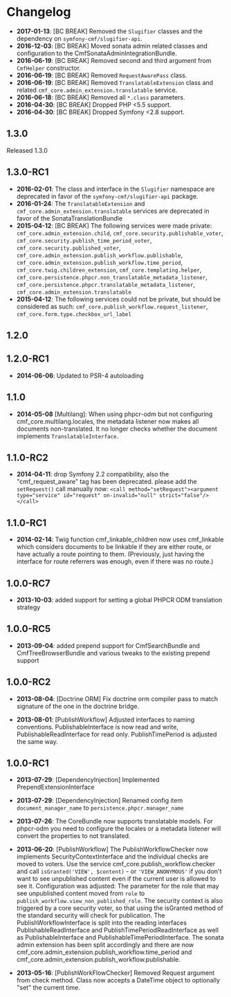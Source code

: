 Changelog
=========

 * **2017-01-13**: [BC BREAK] Removed the `Slugifier` classes and the
   dependency on `symfony-cmf/slugifier-api`.
 * **2016-12-03**: [BC BREAK] Moved sonata admin related classes and
   configuration to the CmfSonataAdminIntegrationBundle.
 * **2016-06-19**: [BC BREAK] Removed second and third argument from `CmfHelper` constructor.
 * **2016-06-19**: [BC BREAK] Removed `RequestAwarePass` class.
 * **2016-06-19**: [BC BREAK] Removed `TranslatableExtension` class and related
   `cmf_core.admin_extension.translatable` service.
 * **2016-06-18**: [BC BREAK] Removed all `*.class` parameters.
 * **2016-04-30**: [BC BREAK] Dropped PHP <5.5 support.
 * **2016-04-30**: [BC BREAK] Dropped Symfony <2.8 support.

1.3.0
-----

Released 1.3.0

1.3.0-RC1
---------

* **2016-02-01**: The class and interface in the `Slugifier` namespace are deprecated in favor of the `symfony-cmf/slugifier-api` package.
* **2016-01-24**: The `TranslatableExtension` and `cmf_core.admin_extension.translatable` services are deprecated in favor of the SonataTranslationBundle
* **2015-04-12**: [BC BREAK] The following services were made private: `cmf_core.admin_extension.child`, `cmf_core.security.publishable_voter`, `cmf_core.security.publish_time_period_voter`, `cmf_core.security.published_voter`, `cmf_core.admin_extension.publish_workflow.publishable`, `cmf_core.admin_extension.publish_workflow.time_period`, `cmf_core.twig.children_extension`, `cmf_core.templating.helper`, `cmf_core.persistence.phpcr.non_translatable_metadata_listener`, `cmf_core.persistence.phpcr.translatable_metadata_listener`, `cmf_core.admin_extension.translatable`
* **2015-04-12**: The following services could not be private, but should be considered as such: `cmf_core.publish_workflow.request_listener`, `cmf_core.form.type.checkbox_url_label`

1.2.0
-----

1.2.0-RC1
---------

* **2014-06-06**: Updated to PSR-4 autoloading

1.1.0
-----

* **2014-05-08** [Multilang]: When using phpcr-odm but not configuring
  cmf_core.multilang.locales, the metadata listener now makes all documents
  non-translated. It no longer checks whether the document implements
  `TranslatableInterface`.

1.1.0-RC2
---------

* **2014-04-11**: drop Symfony 2.2 compatibility, also the "cmf_request_aware" tag
    has been deprecated. please add the ``setRequest()`` call manually now:
  ``<call method="setRequest"><argument type="service" id="request" on-invalid="null" strict="false"/></call>``

1.1.0-RC1
---------

* **2014-02-14**: Twig function cmf_linkable_children now uses cmf_linkable
  which considers documents to be linkable if they are either route, or have
  actually a route pointing to them. (Previously, just having the interface
  for route referrers was enough, even if there was no route.)

1.0.0-RC7
---------

* **2013-10-03**: added support for setting a global PHPCR ODM translation strategy

1.0.0-RC5
---------

* **2013-09-04**: added prepend support for CmfSearchBundle and CmfTreeBrowserBundle
  and various tweaks to the existing prepend support

1.0.0-RC2
---------

* **2013-08-04**: [Doctrine ORM] Fix doctrine orm compiler pass to match
  signature of the one in the doctrine bridge.

* **2013-08-01**: [PublishWorkflow] Adjusted interfaces to naming conventions.
  PublishableInterface is now read and write, PublishableReadInterface for read
  only. PublishTimePeriod is adjusted the same way.

1.0.0-RC1
---------

* **2013-07-29**: [DependencyInjection] Implemented PrependExtensionInterface
* **2013-07-29**: [DependencyInjection] Renamed config item `document_manager_name` to `persistence.phpcr.manager_name`

* **2013-07-26**: The CoreBundle now supports translatable models. For
  phpcr-odm you need to configure the locales or a metadata listener will
  convert the properties to not translated.

* **2013-06-20**: [PublishWorkflow] The PublishWorkflowChecker now implements
  SecurityContextInterface and the individual checks are moved to voters.
  Use the service cmf_core.publish_workflow.checker and call
  `isGranted('VIEW', $content)` - or `'VIEW_ANONYMOUS'` if you don't want to
  see unpublished content even if the current user is allowed to see it.
  Configuration was adjusted: The parameter for the role that may see unpublished
  content moved from `role` to `publish_workflow.view_non_published_role`.
  The security context is also triggered by a core security voter, so that
  using the isGranted method of the standard security will check for
  publication.
  The PublishWorkflowInterface is split into the reading interfaces
  PublishableReadInterface and PublishTimePeriodReadInterface as well as
  PublishableInterface and PublishableTimePeriodInterface. The sonata
  admin extension has been split accordingly and there are now
  cmf_core.admin_extension.publish_workflow.time_period and
  cmf_core.admin_extension.publish_workflow.publishable.

* **2013-05-16**: [PublishWorkFlowChecker] Removed Request argument
  from check method. Class now accepts a DateTime object to
  optionally "set" the current time.

